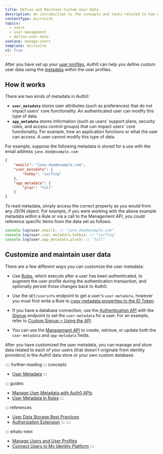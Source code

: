 ```yaml
---
title: Define and Maintain Custom User Data
description: An introduction to the concepts and tasks related to how Auth0 helps you manage metadata associated with your users' profile information. 
contentType: microsite
topics:
  - users
  - user-management
  - define-user-data
useCase: manage-users
template: microsite
v2: True
---
```


After you have set up your [user profiles](/microsites/manage-users/manage-users-and-user-profiles), Auth0 can help you define custom user data using the [metadata](/users/concepts/overview-user-metadata) within the user profiles.

## How it works

There are two kinds of metadata in Auth0:

* **`user_metadata`** stores user attributes (such as preferences) that do not impact users' core functionality. An authenticated user can modify this type of data. 
* **`app_metadata`** stores information (such as users' support plans, security roles, and access control groups) that can impact users' core functionality. For example, how an application functions or what the user can access. A user cannot modify this type of data. 

For example, suppose the following metadata is stored for a use with the email address `jane.doe@example.com`:

```json
{
    "emails": "jane.doe@example.com",
    "user_metadata": {
        "hobby": "surfing"
    },
    "app_metadata": {
        "plan": "full"
    }
}
```
To read metadata, simply access the correct property as you would from any JSON object. For example, if you were working with the above example metadata within a Rule or via a call to the Management API, you could reference specific items from the data set as follows:

```js
console.log(user.email); // "jane.doe@example.com"
console.log(user.user_metadata.hobby); // "surfing"
console.log(user.app_metadata.plan); // "full"
```

## Customize and maintain user data

There are a few different ways you can customize the user metadata:

* Use [Rules](/rules), which execute after a user has been authenticated, to augment the user profile during the authentication transaction, and optionally persist those changes back to Auth0. 

* Use the `GET/userinfo` endpoint to get a user's `user-metadata`, however you must first write a Rule to [copy metadata properties to the ID Token](/rules/current#copy-user-metadata-to-id-token). 

* If you have a database connection, use the [Authentication API](/api/authentication) with the [Signup](/api/authentication?shell#signup) endpoint to set the `user-metadata` for a user. For an example, refer to [Custom Signup > Using the API](/libraries/custom-signup#using-the-api).

* You can use the [Management API](/api/management/v2) to create, retrieve, or update both the `user-metadata` and `app-metadata` fields. 

After you have customized the user metadata, you can manage and store data related to each of your users (that doesn't originate from identity providers) in the Auth0 data store or your own custom database.

:::: further-reading
::: concepts
  * [User Metadata](/users/concepts/overview-user-metadata)
:::

::: guides
  * [Manage User Metadata with Auth0 APIs](/users/guides/manage-user-metadata-with-apis)
  * [User Metadata in Rules](/rules/current/metadata-in-rules)
  :::

::: references
  * [User Data Storage Best Practices](/users/references/user-data-storage-best-practices)
  * [Authorization Extension](/extensions/authorization-extension/v2)
:::
::::

::: whats-next
* [Manage Users and User Profiles](/microsites/manage-users/manage-users-and-user-profiles)
* [Connect Users to My Identity Platform](/microsites/manage-users/connect-users-to-my-identity-platform)
:::
